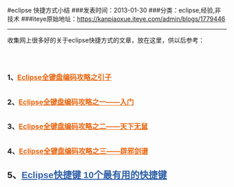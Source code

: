 #eclipse 快捷方式小结
###发表时间：2013-01-30
###分类：eclipse,经验,非技术
###iteye原始地址：<a href="https://kanpiaoxue.iteye.com/admin/blogs/1779446" target="_blank">https://kanpiaoxue.iteye.com/admin/blogs/1779446</a>

---

<div class="iteye-blog-content-contain" style="font-size: 14px;"> 
 <p>收集网上很多好的关于eclipse快捷方式的文章，放在这里，供以后参考：</p> 
 <p>&nbsp;</p> 
 <h3 style="font-size: 16px; padding-top: 10px;">1、<a style="color: #e9650e; text-decoration: underline;" href="http://copier8.iteye.com/blog/1480127">Eclipse全键盘编码攻略之引子</a> </h3> 
 <h3 style="font-size: 16px; padding-top: 10px;">2、<a style="color: #e9650e; text-decoration: underline;" href="http://copier8.iteye.com/blog/1480128">Eclipse全键盘编码攻略之一——入门</a> </h3> 
 <h3 style="font-size: 16px; padding-top: 10px;">3、<a style="color: #e9650e; text-decoration: underline;" href="http://copier8.iteye.com/blog/1480132">Eclipse全键盘编码攻略之二——天下无鼠</a> </h3> 
 <h3 style="font-size: 16px; padding-top: 10px;">4、<a style="color: #e9650e; text-decoration: underline;" href="http://copier8.iteye.com/blog/1480138">Eclipse全键盘编码攻略之三——辟邪剑谱</a> </h3> 
 <h2 style="margin-bottom: 0px; padding-top: 3px; padding-bottom: 3px; font-size: 21px; line-height: 23px; font-family: Arial, ����;">5、<a style="color: #3060a8;" href="http://www.open-open.com/bbs/view/1320934157953">Eclipse快捷键 10个最有用的快捷键</a> </h2> 
 <p>&nbsp;</p> 
</div>
